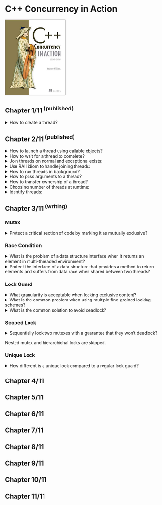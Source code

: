 # C++ Concurrency in Action
<img src="../covers/9781617294693.jpg" width="200"/>

## Chapter 1/11 <sup>(published)</sup>

<details>
<summary>How to create a thread?</summary>

> ```cpp
> #include <iostream>
> #include <thread>
>
> void show_id()
> {
>     std::cout << std::this_thread::get_id() << std::endl;
> }
>
> int main()
> {
>     std::thread worker{show_id};
>     worker.join();
> }
> ``````

> **Resources**
> C++ Concurrency in Action - Chapter 1

> **References**
> - [Thread Library](https://en.cppreference.com/w/cpp/thread)
---
</details>

## Chapter 2/11 <sup>(published)</sup>

<details>
<summary>How to launch a thread using callable objects?</summary>

> ```cpp
> #include <thread>
>
> void do_something() {}
> void do_something_else() {}
>
> struct background_task
> {
>     void operator ()()
>     {
>         do_something();
>         do_something_else();
>     }
> };
>
> int main()
> {
>     std::thread thread_f(do_something);
>     thread_f.join();
>
>     background_task callable;
>     std::thread thread_c(callable);
>     thread_c.join();
>
>     // no to mistakenly call a thread like this:
>     //   std::thread thread_x(background_task());
>     // which can be correctly expressed like:
>     //   std::thread thread_x((background_task()));
>     //   std::thread thread_x{background_task()};
>
>     std::thread thread_l([]{
>         do_something();
>         do_something_else();
>     });
>     thread_l.join();
> }
> ``````
>
> ---
> **Resources**
> C++ Concurrency in Action - Chapter 2
> ---
> **References**
> - [std::thread](https://en.cppreference.com/w/cpp/thread/thread)
> ---
</details>

<details>
<summary>How to wait for a thread to complete?</summary>

> ```cpp
> #include <thread>
> #include <chrono>
>
> struct background_task
> {
>     using time_point = std::chrono::time_point<std::chrono::system_clock>;
>
>     time_point& elapsed;
>     background_task(time_point& init): elapsed{init}
>     { }
>
>     void operator ()()
>     {
>         using namespace std::chrono_literals;
>
>         std::this_thread::sleep_for(1s);
>         elapsed + 1s;
>     }
> };
>
> int main()
> {
>     // sharing object
>     std::chrono::time_point<std::chrono::system_clock> elapsed{};
>     background_task f{elapsed};
>     std::thread task(f);
>     task.join();
> }
> ``````
>
> ---
> **Resources**
> C++ Concurrency in Action - Chapter 2

> **References**
> - [std::thread](https://en.cppreference.com/w/cpp/thread/thread)
> ---
</details>

<details>
<summary>Join threads on normal and exceptional exists:</summary>

> ```cpp
> #include <thread>
> #include <stdexcept>
>
> void do_something() { }
> void do_something_else() { throw std::runtime_error("fatal"); }
>
> int main()
> {
>     std::thread t(do_something);
>
>     try
>     {
>         do_something_else();
>     }
>     catch (std::exception const& exp)
>     {
>         t.join(); // reaches due exceptional exit but joins anyway
>         throw;
>     }
>
>     t.join();
> }
> ``````
>
> ---
> **Resources**
> C++ Concurrency in Action - Chapter 2
>
> ---
> **References**
> - [std::thread](https://en.cppreference.com/w/cpp/thread/thread)
> ---
</details>

<details>
<summary>Use RAII idiom to handle joining threads:</summary>

> ```cpp
> #include <thread>
>
> void do_something() { }
>
> class thread_guard
> {
>     std::thread& _t;
>
> public:
>     explicit thread_guard(std::thread& t): _t{t} {}
>     virtual ~thread_guard() { if (_t.joinable()) _t.join(); }
>     thread_guard(thread_guard const&) = delete;
>     thread_guard& operator =(thread_guard const&) = delete;
> };
>
> int main()
> {
>     std::thread t(do_something);
>     thread_guard joining_thread{t};
> }
> ``````
>
> ---
> **Resources**
> C++ Concurrency in Action - Chapter 2
> ---
> **References**
> ---
</details>

<details>
<summary>How to run threads in background?</summary>

> ```cpp
> #include <thread>
> #include <cassert>
>
> void do_background_work() { }
>
> int main()
> {
>     std::thread task{do_background_work};
>     task.detach();
>     assert(!task.joinable());
> }
> ``````
>
> ---
> **Resources**
> C++ Concurrency in Action - Chapter 2
> ---
> **References**
> ---
</details>

<details>
<summary>How to pass arguments to a thread?</summary>

> ```cpp
> #include <thread>
> #include <memory>
> #include <string>
> #include <string_view>
>
> void rvalue_write(std::string&&) { } // rvalue only
> void lvalue_write(std::string&) { } // lvalue only
> void pointer_write(std::string_view) { } // pointer only
> void smart_write(std::unique_ptr<std::string>) { } // non-copyable object only
>
> struct heavy_work
> {
>     void do_lengthy_work(std::string&) {}
> };
>
> int main()
> {
>     // implicit cast from const char* to std::string
>     std::thread write_thread(rvalue_write, "text");
>     write_thread.join();
>
>     char text[1024];
>     sprintf(text, "%i", 1);
>
>     // use of local object in joinable thread
>     std::thread pointer_thread(pointer_write, text);
>     pointer_thread.join();
>
>     // use of copied local object before background thread invokation
>     std::thread local_thread(rvalue_write, std::string{text});
>     local_thread.detach();
>
>     // pass by lvalue reference to avoid copy
>     std::string str{text};
>     std::thread ref_thread(lvalue_write, std::ref(str));
>     ref_thread.join();
>
>     // bind method to thread
>     heavy_work some_work;
>     std::thread binding_thread(&heavy_work::do_lengthy_work, &some_work, std::ref(str));
>     binding_thread.join();
>
>     // explicitly move non-copyable objects
>     std::unique_ptr<std::string> non_copyable{new std::string{str}};
>     std::thread smart_thread(smart_write, std::move(non_copyable));
>     smart_thread.join();
> }
> ``````
>
> ---
> **Resources**
> C++ Concurrency in Action - Chapter 2
> ---
> **References**
> ---
</details>

<details>
<summary>How to transfer ownership of a thread?</summary>

> ```cpp
> #include <thread>
>
> void do_work() { }
>
> int main()
> {
>     std::thread t1{do_work}; // t1 joinable
>     std::thread t2{std::move(t1)}; // t1 empty, t2 joinable
>     t1 = std::thread{do_work}; // t1 joinable
>     std::thread t3 = std::move(t2); // t3 joinable, t2 empty
>     t2 = std::move(t1); // t2 joinable, t1 empty
>
>     // t1 is already empty
>     t2.join();
>     t3.join();
> }
> ``````
>
> ---
> **Resources**
> C++ Concurrency in Action - Chapter 2
> ---
> **References**
> ---
</details>

<details>
<summary>Choosing number of threads at runtime:</summary>

> ```cpp
> #include <thread>
> #include <vector>
>
> void task() { }
>
> int main()
> {
>     unsigned int const min_threads = 2;
>     unsigned int const hw_threads = std::thread::hardware_concurrency();
>     unsigned int const num_threads = hw_threads ? hw_threads : min_threads;
>
>     std::vector<std::thread> threads(num_threads-1); // count main thread as well
>
>     for (std::thread& t: threads)
>         t = std::thread{task};
>
>     for (std::thread& t: threads)
>         t.join();
> }
> ``````
>
> ---
> **Resources**
> C++ Concurrency in Action - Chapter 2
>
> ---
> **References**
> ---
</details>

<details>
<summary>Identify threads:</summary>

> ```cpp
> #include <thread>
> #include <iostream>
>
> int main()
> {
>     std::thread::id const main_thread_id = std::this_thread::get_id();
>     std::cout << main_thread_id << std::endl;
> }
> ``````
>
> ---
> **Resources**
> C++ Concurrency in Action - Chapter 2
> ---
> **References**
> ---
</details>

## Chapter 3/11 <sup>(writing)</sup>

### Mutex

<details>
<summary>Protect a critical section of code by marking it as mutually exclusive?</summary>

> To create a mutex, construct an instance of `std::mutex`, lock it with a call
> to the `lock()` member function, and unlock iit with a call to the `unlock()`
> member function. But this procedure is better done by `std::lock_guard` class
> template in the standard library. Both `std::mutex` and `std::lock_guard` are
> declared in the `<mutex>` header.
>
> ```cpp
> #include <iostream>
> #include <iterator>
> #include <vector>
> #include <thread>
> #include <mutex>
>
> std::vector<long> data;
> std::mutex mutex;
>
> void add_data(long value)
> {
>     std::lock_guard<std::mutex> guard(mutex);
>     data.push_back(value);
> }
>
> void print_data()
> {
>     std::lock_guard<std::mutex> guard(mutex);
>     std::for_each(std::begin(data), std::end(data), std::ostream_iterator(std::cout, " "));
> }
>
> int main()
> {
>     std::thread t1{add_data, 1);
>     std::thread t2{add_data, 2);
>     std::thread t3{add_data, 3);
>
>     print_data();
>
>     t1.join();
>     t2.join();
>     t3.join();
> }
> ``````
>
> ---
> **Resources**
> - C++ Concurrency in Action - Chapter 3
> ---
> **References**
> ---
</details>

### Race Condition

<details>
<summary>What is the problem of a data structure interface when it returns an element in multi-threaded environment?</summary>

> Consider `std::stack<std::vector<int>>`. Now, a vector is a dynamically sized
> container, so when you copy a vector, the library has to allocate some more
> memory from the heap in order to copy the contents. If the system is heavily
> loaded or there are significant resource constraints, this memory allocation
> can fail, so the copy constructor for vector might throw a `std::bad_alloc`
> exception. This is likely if the vector contains a lot of elements. If the
> `pop()` function was defined to return the value popped, as well as remove it
> from the stack, you have a potential problem: the value being popped is
> returned to the caller only after the stack has been modified, but the
> process of copying the data to return to the caller might throw an exception.
> If this happens, the data popped is lost; it has been removed from the stack,
> but the copy was unsuccessful!
>
> The designers of the `std::stack` interface helpfully split the operation in
> two: get the `top()` element and then `pop()` it from the stack, so that if
> you can’t safely copy the data, it stays on the stack.
>
> Unfortunately, it’s precisely this split that you’re trying to avoid in
> eliminating the race condition!
>
> ---
> **Resources**
> - C++ Concurrency in Action - Chapter 3
> ---
> **References**
> ---
</details>

<details>
<summary>Protect the interface of a data structure that provides a method to return elements and suffers from data race when shared between two threads?</summary>

> To protect the data we should change the design of the interface. There are
> commonly two methods to protect data from race condition when returning:
>
> 1. Pass in a reference
> 2. Return a pointer to the removed item
>
> ```cpp
> #include <exception>
> #include <memory>
> #include <stack>
> #include <mutex>
>
> struct empty_stack : std::exception
> {
>     char const* what() const noexcept;
> };
>
> template<typename T>
> class threadsafe_stack
> {
> private:
>     mutable std::mutex exclusive_lock;
>     std::stack<T> data;
>
> public:
>     threadsafe_stack() { }
>
>     threadsafe_stack(threadsafe_stack const& other)
>     {
>         std::lock_guard<std::mutex> guard(other.exclusive_lock);
>         data = other;
>     }
>
>     threadsafe_stack& operator=(threadsafe_stack const&) = delete;
>
>     void push(T value)
>     {
>         std::lock_guard<std::mutex> guard(exclusive_lock);
>         data.push(value);
>     }
>
>     std::shared_ptr<T> pop()
>     {
>         std::lock_guard<std::mutex> guard(exclusive_lock);
>         if (data.empty()) throw empty_stack{};
>         std::shared_ptr<T> const value = std::make_shared<T>(data.top());
>         data.pop();
>         return value;
>     }
>
>     void pop(T& value)
>     {
>         std::lock_guard<std::mutex> guard(exclusive_lock);
>         if (data.empty()) throw empty_stack{};
>         value = data.pop();
>         return value;
>     }
>
>     bool empty() const
>     {
>         std::lock_guard<std::mutex> guard(exclusive_lock);
>         return data.empty();
>     }
> };
> ``````
>
> ---
> **Resources**
> - C++ Concurrency in Action - Chapter 3
> ---
> **References**
> ---
</details>

### Lock Guard

<details>
<summary>What granularity is acceptable when locking exclusive content?</summary>

> As the discussion of `top()` and `pop()` shows, problematic race conditions
> in interfaces arise because of locking at too small a granularity; the
> protection doesn’t cover the entirety of the desired operation. Problems with
> mutexes can also arise from locking at too large a granularity; the extreme
> situation is a single global mutex that protects all shared data. In a system
> where there’s a significant amount of shared data, this can eliminate any
> performance benefits of concurrency, because the threads are forced to run
> one at a time, even when they’re accessing different bits of data. The first
> versions of the Linux kernel that were designed to handle multi-processor
> systems used a single global kernel lock. Although this worked, it meant that
> a two-processor system typically had much worse performance than two
> single-processor systems, and performance on a four-processor system was
> nowhere near that of four single-processor systems. There was too much
> contention for the kernel, so the threads running on the additional
> processors were unable to perform useful work. Later revisions of the Linux
> kernel have moved to a more fine-grained locking scheme, so the performance
> of a four-processor system is much nearer the ideal of four times that of a
> single-processor system, because there’s far less contention.
>
> ---
> **Resources**
> - C++ Concurrency in Action - Chapter 3
>
> ---
> **References**
> ---
</details>

<details>
<summary>What is the common problem when using multiple fine-grained locking schemes?</summary>

> One issue with fine-grained locking schemes is that sometimes you need more
> than one mutex locked in order to protect all the data in an operation. such
> as when the mutexes are protecting separate instances of a class.
>
> If you end up having to lock two or more mutexes for a given operation,
> there’s another potential problem lurking in the wings, **deadlock**.
>
> ---
> **Resources**
> - C++ Concurrency in Action - Chapter 3
> ---
> **References**
> ---
</details>

<details>
<summary>What is the common solution to avoid deadlock?</summary>

> The common advice for avoiding deadlock is to always lock the two mutexes in
> the same order: if you always lock mutex A before mutex B, then you’ll never
> deadlock. Sometimes this is straightforward, because the mutexes are serving
> different purposes, but other times it’s not so simple, such as when the
> mutexes are each protecting a separate instance of the same class.
>
> Thankfully, the C++ Standard Library has a cure for this in the form of
> `std::lock`, a function that can lock two or more mutexes at once without
> risk of deadlock.
>
> ```cpp
> class some_big_object;
>
> void swap(some_big_object& lhs, some_big_object& rhs);
>
> class heavy_work
> {
> private:
>     some_big_object data;
>     std::mutex exclusive_lock;
>
> public:
>     heavy_work(some_big_object const& sd):data(sd) { }
>
>     friend void swap(heavy_work& lhs, heavy_work& rhs)
>     {
>         if(&lhs==&rhs)
>             return;
>         std::lock(lhs.exclusive_lock, rhs.exclusive_lock); // locks the two mutexes
>         std::lock_guard<std::mutex> lock_a(lhs.exclusive_lock, std::adopt_lock);
>         std::lock_guard<std::mutex> lock_b(rhs.exclusive_lock, std::adopt_lock);
>         swap(lhs.data,rhs.data);
>     }
> };
> ``````
>
> C++17 provides additional support for this scenario, in the form of a new
> RAII template, `std::scoped_lock<>`. This is exactly equivalent to
> `std::lock_guard<>`, except that it is a variadic template, accepting a list
> of mutex types as template parameters, and a list of mutexes as constructor
> arguments. The mutexes supplied to the constructor are locked using the same
> algorithm as std::lock, so that when the constructor completes they are all
> locked, and they are then all unlocked in the destructor.
>
> ```cpp
> void swap(heavy_work& lhs, heavy_work& rhs)
> {
>     if(&lhs == &rhs)
>         return;
>     std::scoped_lock guard(lhs.exclusive_lock, rhs.exclusive_lock);
>     swap(lhs.some_detail, rhs.some_detail);
> }
> ``````
>
> The `std::adopt_lock` parameter is supplied in addition to the mutex to
> indicate to the `std::lock_guard` objects that the mutexes are already
> locked, and they should adopt the ownership of the existing lock on the mutex
> rather than attempt to lock the mutex in the constructor.
>
> ---
> **Resources**
> - C++ Concurrency in Action - Chapter 3
> ---
> **References**
> ---
</details>

### Scoped Lock

<details>
<summary>Sequentially lock two mutexes with a guarantee that they won't deadlock?</summary>

> It’s worth noting that locking any of the mutexes inside the call to
> `std::lock` can throw an exception; in this case, the exception is propagated
> out of `std::lock`. If `std::lock` has successfully acquired a lock on one
> mutex and an exception is thrown when it tries to acquire a lock on the other
> mutex, this first lock is released automatically. `std::lock` provides
> all-or-nothing semantics with regard to locking the supplied mutexes.
>
> C++17 provides additional support for this scenario, in the form of a new
> RAII template, `std::scoped_lock<>`. This is exactly equivalent to
> `std::lock_guard<>`, except that it is a variadic template, accepting a list
> of mutex types as template parameters, and a list of mutexes as constructor
> arguments. The mutexes supplied to the constructor are locked using the same
> algorithm as std::lock, so that when the constructor completes they are all
> locked, and they are then all unlocked in the destructor.
>
> ---
> **Resources**
> - C++ Concurrency in Action - Chapter 3
> ---
> **References**
> ---
</details>

Nested mutex and hierarchichal locks are skipped.

### Unique Lock

<details>
<summary>How different is a unique lock compared to a regular lock guard?</summary>

> `std::unique_lock` provides a bit more flexibility than `std::lock_guard` by
> relaxing the invariants; an `std::unique_lock` instance doesn't always own
> the mutex that it's associated with. First off, as you can pass
> `std::adopt_lock` as a second argument to the constructor to have the lock
> object manage the lock on a mutex, you can also pass `std::defer_lock` as the
> second argument to indicate that the mutex should remain unlocked on
> construction. The lock can then be acquired later by `std::lock()` on the
> `std::unique_lock` object or by passing `std::unique_lock` object to
> `std::lock()`.
>
> ```cpp
> class some_big_object;
>
> void swap(some_big_object& lhs, some_big_object& rhs);
>
> class heavy_work
> {
> private:
>     some_big_object data;
>     std::mutex exclusive_lock;
>
> public:
>     heavy_work(some_big_object const& sd):data(sd) { }
>
>     friend void swap(heavy_work& lhs, heavy_work& rhs)
>     {
>         if(&lhs==&rhs)
>             return;
>         std::unique_lock<std::mutex> lock_a(lhs.exclusive_lock, std::defer_lock);
>         std::unique_lock<std::mutex> lock_b(rhs.exclusive_lock, std::defer_lock);
>         std::lock(lhs.exclusive_lock, rhs.exclusive_lock); // locks the two mutexes
>         swap(lhs.data,rhs.data);
>     }
> };
> ``````
>
> ---
> **Resources**
> - C++ Concurrency in Action - Chapter 3
>
> ---
> **References**
> ---
</details>

## Chapter 4/11
## Chapter 5/11
## Chapter 6/11
## Chapter 7/11
## Chapter 8/11
## Chapter 9/11
## Chapter 10/11
## Chapter 11/11
